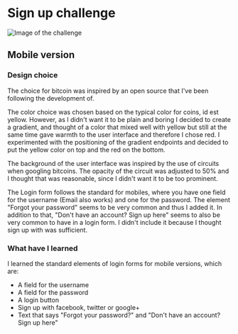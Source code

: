 # Sign up challenge

![Image of the challenge](https://github.com/Dayan-Zhanchi/100-UI-Challenge/blob/master/%23001%20-%20Sign%20up/Challenge%20instructions.png)


## Mobile version

### Design choice
The choice for bitcoin was inspired by an open source that I've been following the development of. 

The color choice was chosen based on the typical color for coins, id est yellow. However, as I didn't want it to be plain and boring I decided to create a gradient, and thought of a color that mixed well with yellow but still at the same time gave warmth to the user interface and therefore I chose red.
I experimented with the positioning of the gradient endpoints and decided to put the yellow color on top and the red on the bottom. 

The background of the user interface was inspired by the use of circuits when googling bitcoins. The opacity of the circuit was adjusted to 50% and I thought that was reasonable, since I didn't want it to be too prominent.

The Login form follows the standard for mobiles, where you have one field for the username (Email also works) and one for the password. The element "Forgot your password" seems to be very common and thus I added it. In addition to that, "Don't have an account? Sign up here" seems to also be very common to have in a login form. I didn't include it because I thought sign up with was sufficient. 



### What have I learned

I learned the standard elements of login forms for mobile versions, which are: 

* A field for the username
* A field for the password
* A login button 
* Sign up with facebook, twitter or google+
* Text that says "Forgot your password?" and "Don't have an account? Sign up here"

